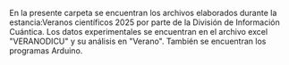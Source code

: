En la presente carpeta se encuentran los archivos elaborados durante la estancia:Veranos científicos 2025 por parte de la División de Información Cuántica. Los datos experimentales se encuentran en el archivo excel "VERANODICU" y su análisis en "Verano". También se encuentran los programas Arduino.